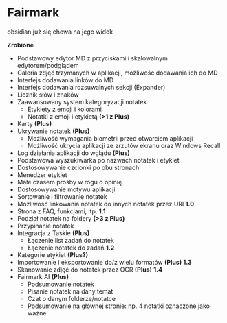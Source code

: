 # Fairmark
obsidian już się chowa na jego widok

**Zrobione**
- Podstawowy edytor MD z przyciskami i skalowalnym edytorem/podglądem
- Galeria zdjęć trzymanych w aplikacji, możliwość dodawania ich do MD
- Interfejs dodawania linków do MD
- Interfejs dodawania rozsuwalnych sekcji (Expander)
- Licznik słów i znaków
- Zaawansowany system kategoryzacji notatek
  - Etykiety z emoji i kolorami
  - Notatki z emoji i etykietą **(\>1 z Plus)**
- Karty **(Plus)**
- Ukrywanie notatek **(Plus)**
  - Możliwość wymagania biometrii przed otwarciem aplikacji
  - Możliwość ukrycia aplikacji ze zrzutów ekranu oraz Windows Recall
- Log działania aplikacji do wglądu **(Plus)**
- Podstawowa wyszukiwarka po nazwach notatek i etykiet
- Dostosowywanie czcionki po obu stronach
- Menedżer etykiet
- Małe czasem prośby w rogu o opinię
- Dostosowywanie motywu aplikacji
- Sortowanie i filtrowanie notatek
- Możliwość linkowania notatek do innych notatek przez URI
**1.0**
- Strona z FAQ, funkcjami, itp.
**1.1**
- Podział notatek na foldery **(\>3 z Plus)**
- Przypinanie notatek
- Integracja z Taskie **(Plus)**
  - Łączenie list zadań do notatek
  - Łączenie notatek do zadań
**1.2**
- Kategorie etykiet **(Plus?)**
- Importowanie i eksportowanie do/z wielu formatów **(Plus)**
**1.3**
- Skanowanie zdjęć do notatek przez OCR **(Plus)**
**1.4**
- Fairmark AI **(Plus)**
  - Podsumowanie notatek
  - Pisanie notatek na dany temat
  - Czat o danym folderze/notatce
  - Podsumowanie na głównej stronie: np. 4 notatki oznaczone jako ważne
